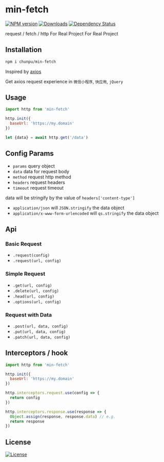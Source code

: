 min-fetch
===

[![NPM version][npm-image]][npm-url]
[![Downloads][downloads-image]][downloads-url]
[![Dependency Status][david-image]][david-url]

[npm-image]: https://img.shields.io/npm/v/min-fetch.svg?style=flat-square
[npm-url]: https://npmjs.org/package/min-fetch
[downloads-image]: http://img.shields.io/npm/dm/min-fetch.svg?style=flat-square
[downloads-url]: https://npmjs.org/package/min-fetch
[david-image]: http://img.shields.io/david/chunpu/min-fetch.svg?style=flat-square
[david-url]: https://david-dm.org/chunpu/min-fetch


request / fetch / http For Real Project For Real Project

Installation
---

```sh
npm i chunpu/min-fetch
```

Inspired by [axios](https://github.com/axios/axios)

Get axios request experience in `微信小程序`, `快应用`, `jQuery`

Usage
---

```js
import http from 'min-fetch'

http.init({
  baseUrl: 'https://my.domain'
})

let {data} = await http.get('/data')
```


Config Params
---

- `params` query object
- `data` data for request body
- `method` request http method
- `headers` request headers
- `timeout` request timeout

data will be stringify by the value of `headers['content-type']`

- `application/json` will `JSON.stringify` the data object
- `application/x-www-form-urlencoded` will `qs.stringify` the data object


Api
---

### Basic Request

- `.request(config)`
- `.request(url, config)`

### Simple Request

- `.get(url, config)`
- `.delete(url, config)`
- `.head(url, config)`
- `.options(url, config)`

### Request with Data

- `.post(url, data, config)`
- `.put(url, data, config)`
- `.patch(url, data, config)`

Interceptors / hook
---

```js
import http from 'min-fetch'

http.init({
  baseUrl: 'https://my.domain'
})

http.interceptors.request.use(config => {
  return config
})

http.interceptors.response.use(response => {
  Object.assign(response, response.data) // e.g.
  return response
})
```

License
---

[![License][license-image]][license-url]

[license-image]: http://img.shields.io/npm/l/min-fetch.svg?style=flat-square
[license-url]: #
